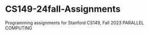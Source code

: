 # CS149-24fall-Assignments
Programming assignments for Stanford CS149, Fall 2023 PARALLEL COMPUTING
